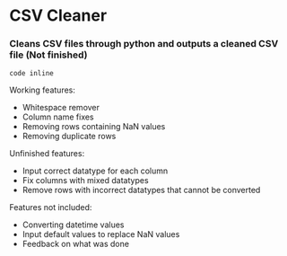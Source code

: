 # CSV Cleaner

### Cleans CSV files through python and outputs a cleaned CSV file (Not finished)
```code inline```


Working features:
- Whitespace remover
- Column name fixes
- Removing rows containing NaN values
- Removing duplicate rows

Unfinished features:
- Input correct datatype for each column
- Fix columns with mixed datatypes
- Remove rows with incorrect datatypes that cannot be converted

Features not included:
- Converting datetime values
- Input default values to replace NaN values
- Feedback on what was done
